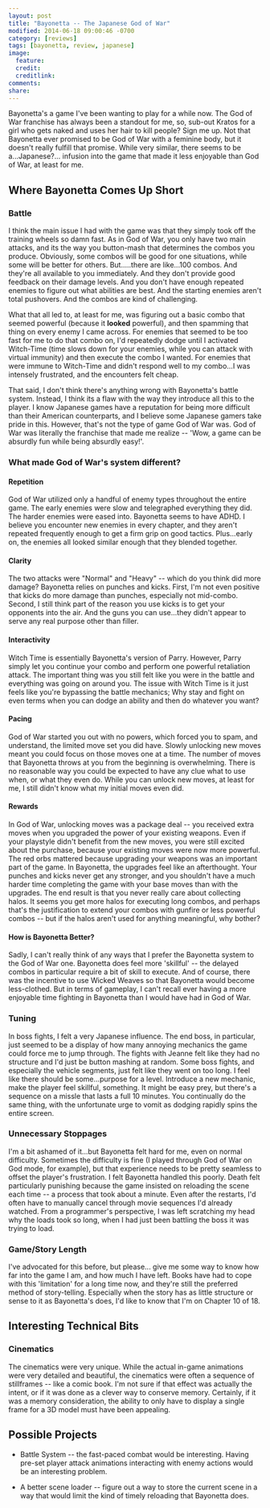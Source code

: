 ```yaml
---
layout: post
title: "Bayonetta -- The Japanese God of War"
modified: 2014-06-18 09:00:46 -0700
category: [reviews]
tags: [bayonetta, review, japanese]
image:
  feature: 
  credit: 
  creditlink: 
comments: 
share: 
---
```

Bayonetta's a game I've been wanting to play for a while now. The God of War franchise has always been a standout for me, so, sub-out Kratos for a girl who gets naked and uses her hair to kill people? Sign me up.
Not that Bayonetta ever promised to be God of War with a feminine body, but it doesn't really fulfill that promise. While very similar, there seems to be a...Japanese?... infusion into the game that made it less enjoyable than God of War, at least for me.

## Where Bayonetta Comes Up Short

### Battle

I think the main issue I had with the game was that they simply took off the training wheels so damn fast. As in God of War, you only have two main attacks, and its the way you button-mash that determines the combos you produce. Obviously, some combos will be good for one situations, while some will be better for others. But.....there are like...100 combos. And they're all available to you immediately. And they don't provide good feedback on their damage levels. And you don't have enough repeated enemies to figure out what abilities are best. And the starting enemies aren't total pushovers. And the combos are kind of challenging.

What that all led to, at least for me, was figuring out a basic combo that seemed powerful (because it **looked** powerful), and then spamming that thing on every enemy I came across. For enemies that seemed to be too fast for me to do that combo on, I'd repeatedly dodge until I activated Witch-Time (time slows down for your enemies, while you can attack with virtual immunity) and then execute the combo I wanted. For enemies that were immune to Witch-Time and didn't respond well to my combo...I was intensely frustrated, and the encounters felt cheap.

That said, I don't think there's anything wrong with Bayonetta's battle system. Instead, I think its a flaw with the way they introduce all this to the player. I know Japanese games have a reputation for being more difficult than their American counterparts, and I believe some Japanese gamers take pride in this. However, that's not the type of game God of War was. God of War was literally the franchise that made me realize -- 'Wow, a game can be absurdly fun while being absurdly easy!'.

### What made God of War's system different?

#### Repetition
God of War utilized only a handful of enemy types throughout the entire game. The early enemies were slow and telegraphed everything they did. The harder enemies were eased into. Bayonetta seems to have ADHD. I believe you encounter new enemies in every chapter, and they aren't repeated frequently enough to get a firm grip on good tactics. Plus...early on, the enemies all looked similar enough that they blended together.

#### Clarity
The two attacks were "Normal" and "Heavy" -- which do you think did more damage? Bayonetta relies on punches and kicks. First, I'm not even positive that kicks do more damage than punches, especially not mid-combo. Second, I still think part of the reason you use kicks is to get your opponents into the air. And the guns you can use...they didn't appear to serve any real purpose other than filler.

#### Interactivity
Witch Time is essentially Bayonetta's version of Parry. However, Parry simply let you continue your combo and perform one powerful retaliation attack. The important thing was you still felt like you were in the battle and everything was going on around you. The issue with Witch Time is it just feels like you're bypassing the battle mechanics; Why stay and fight on even terms when you can dodge an ability and then do whatever you want?

#### Pacing
God of War started you out with no powers, which forced you to spam, and understand, the limited move set you did have. Slowly unlocking new moves meant you could focus on those moves one at a time. The number of moves that Bayonetta throws at you from the beginning is overwhelming. There is no reasonable way you could be expected to have any clue what to use when, or what they even do. While you can unlock new moves, at least for me, I still didn't know what my initial moves even did.

#### Rewards
In God of War, unlocking moves was a package deal -- you received extra moves when you upgraded the power of your existing weapons. Even if your playstyle didn't benefit from the new moves, you were still excited about the purchase, because your existing moves were now more powerful. The red orbs mattered because upgrading your weapons was an important part of the game. In Bayonetta, the upgrades feel like an afterthought. Your punches and kicks never get any stronger, and you shouldn't have a much harder time completing the game with your base moves than with the upgrades. The end result is that you never really care about collecting halos. It seems you get more halos for executing long combos, and perhaps that's the justification to extend your combos with gunfire or less powerful combos -- but if the halos aren't used for anything meaningful, why bother?


#### How is Bayonetta Better?
Sadly, I can't really think of any ways that I prefer the Bayonetta system to the God of War one. Bayonetta does feel more 'skillful' -- the delayed combos in particular require a bit of skill to execute. And of course, there was the incentive to use Wicked Weaves so that Bayonetta would become less-clothed. But in terms of gameplay, I can't recall ever having a more enjoyable time fighting in Bayonetta than I would have had in God of War.


### Tuning
In boss fights, I felt a very Japanese influence. The end boss, in particular, just seemed to be a display of how many annoying mechanics the game could force me to jump through. The fights with Jeanne felt like they had no structure and I'd just be button mashing at random. Some boss fights, and especially the vehicle segments, just felt like they went on too long. I feel like there should be some...purpose for a level. Introduce a new mechanic, make the player feel skillful, something. It might be easy prey, but there's a sequence on a missle that lasts a full 10 minutes. You continually do the same thing, with the unfortunate urge to vomit as dodging rapidly spins the entire screen.

### Unnecessary Stoppages
I'm a bit ashamed of it...but Bayonetta felt hard for me, even on normal difficulty. Sometimes the difficulty is fine (I played through God of War on God mode, for example), but that experience needs to be pretty seamless to offset the player's frustration. I felt Bayonetta handled this poorly. Death felt particularly punishing because the game insisted on reloading the scene each time -- a process that took about a minute. Even after the restarts, I'd often have to manually cancel through movie sequences I'd already watched. From a programmer's perspective, I was left scratching my head why the loads took so long, when I had just been battling the boss it was trying to load.

### Game/Story Length
I've advocated for this before, but please... give me some way to know how far into the game I am, and how much I have left. Books have had to cope with this 'limitation' for a long time now, and they're still the preferred method of story-telling. Especially when the story has as little structure or sense to it as Bayonetta's does, I'd like to know that I'm on Chapter 10 of 18.

## Interesting Technical Bits

### Cinematics
The cinematics were very unique. While the actual in-game animations were very detailed and beautiful, the cinematics were often a sequence of stillframes -- like a comic book. I'm not sure if that effect was actually the intent, or if it was done as a clever way to conserve memory. Certainly, if it was a memory consideration, the ability to only have to display a single frame for a 3D model must have been appealing.


## Possible Projects

* Battle System -- the fast-paced combat would be interesting. Having pre-set player attack animations interacting with enemy actions would be an interesting problem.

* A better scene loader -- figure out a way to store the current scene in a way that would limit the kind of timely reloading that Bayonetta does.
